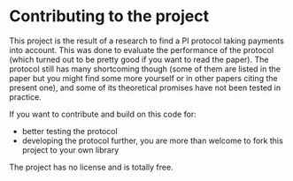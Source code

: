 # Contributing to the project
This project is the result of a research to find a PI protocol taking payments into account. This was done to evaluate the performance of the protocol (which turned out to be pretty good if you want to read the paper). The protocol still has many shortcoming though (some of them are listed in the paper but you might find some more yourself or in other papers citing the present one), and some of its theoretical promises have not been tested in practice.

If you want to contribute and build on this code for:

* better testing the protocol
* developing the protocol further, you are more than welcome to fork this project to your own library

The project has no license and is totally free.

